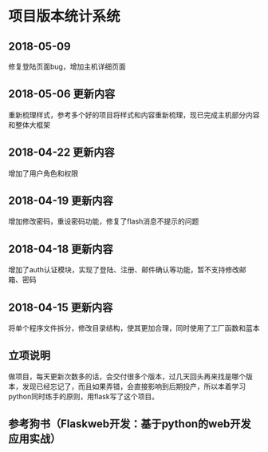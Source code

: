 # 项目版本统计系统

## 2018-05-09
修复登陆页面bug，增加主机详细页面

## 2018-05-06 更新内容
重新梳理样式，参考多个好的项目将样式和内容重新梳理，现已完成主机部分内容和整体大框架

## 2018-04-22 更新内容
增加了用户角色和权限

## 2018-04-19 更新内容
增加修改密码，重设密码功能，修复了flash消息不提示的问题


## 2018-04-18 更新内容
增加了auth认证模块，实现了登陆、注册、邮件确认等功能，暂不支持修改邮箱、密码

## 2018-04-15 更新内容
将单个程序文件拆分，修改目录结构，使其更加合理，同时使用了工厂函数和蓝本

## 立项说明
做项目，每天更新次数多的话，会交付很多个版本，过几天回头再来找是哪个版本，发现已经忘记了，而且如果弄错，会直接影响到后期投产，所以本着学习
python同时练手的原则，用flask写了这个项目。

## 参考狗书（Flaskweb开发：基于python的web开发应用实战）
